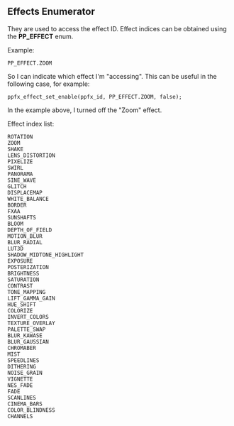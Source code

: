 
## Effects Enumerator <!-- {docsify-ignore} -->

They are used to access the effect ID. Effect indices can be obtained using the **PP_EFFECT** enum.

Example:
```gml
PP_EFFECT.ZOOM
```
So I can indicate which effect I'm "accessing". This can be useful in the following case, for example:
```gml
ppfx_effect_set_enable(ppfx_id, PP_EFFECT.ZOOM, false);
```
In the example above, I turned off the "Zoom" effect.  

Effect index list:
```gml
ROTATION
ZOOM
SHAKE
LENS_DISTORTION
PIXELIZE
SWIRL
PANORAMA
SINE_WAVE
GLITCH
DISPLACEMAP
WHITE_BALANCE
BORDER
FXAA
SUNSHAFTS
BLOOM
DEPTH_OF_FIELD
MOTION_BLUR
BLUR_RADIAL
LUT3D
SHADOW_MIDTONE_HIGHLIGHT
EXPOSURE
POSTERIZATION
BRIGHTNESS
SATURATION
CONTRAST
TONE_MAPPING
LIFT_GAMMA_GAIN
HUE_SHIFT
COLORIZE
INVERT_COLORS
TEXTURE_OVERLAY
PALETTE_SWAP
BLUR_KAWASE
BLUR_GAUSSIAN
CHROMABER
MIST
SPEEDLINES
DITHERING
NOISE_GRAIN
VIGNETTE
NES_FADE
FADE
SCANLINES
CINEMA_BARS
COLOR_BLINDNESS
CHANNELS
```
